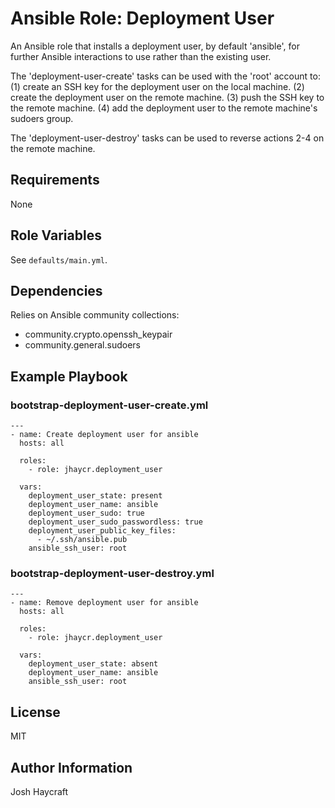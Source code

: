 Ansible Role: Deployment User
=========

An Ansible role that installs a deployment user, by default 'ansible', for further Ansible interactions to use rather than the existing user.

The 'deployment-user-create' tasks can be used with the 'root' account to:
(1) create an SSH key for the deployment user on the local machine.
(2) create the deployment user on the remote machine.
(3) push the SSH key to the remote machine.
(4) add the deployment user to the remote machine's sudoers group.

The 'deployment-user-destroy' tasks can be used to reverse actions 2-4 on the remote machine.

Requirements
------------

None

Role Variables
--------------

See `defaults/main.yml`.


Dependencies
------------

Relies on Ansible community collections:
* community.crypto.openssh_keypair
* community.general.sudoers

Example Playbook
----------------

### bootstrap-deployment-user-create.yml

```
---
- name: Create deployment user for ansible
  hosts: all

  roles:
    - role: jhaycr.deployment_user

  vars:
    deployment_user_state: present
    deployment_user_name: ansible
    deployment_user_sudo: true
    deployment_user_sudo_passwordless: true
    deployment_user_public_key_files:
      - ~/.ssh/ansible.pub
    ansible_ssh_user: root 
```


### bootstrap-deployment-user-destroy.yml

```
---
- name: Remove deployment user for ansible
  hosts: all

  roles:
    - role: jhaycr.deployment_user

  vars:
    deployment_user_state: absent
    deployment_user_name: ansible
    ansible_ssh_user: root 
```


License
-------

MIT

Author Information
------------------

Josh Haycraft
